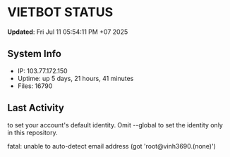 # VIETBOT STATUS
**Updated**: Fri Jul 11 05:54:11 PM +07 2025

## System Info
- IP: 103.77.172.150
- Uptime: up 5 days, 21 hours, 41 minutes
- Files: 16790

## Last Activity

to set your account's default identity.
Omit --global to set the identity only in this repository.

fatal: unable to auto-detect email address (got 'root@vinh3690.(none)')
